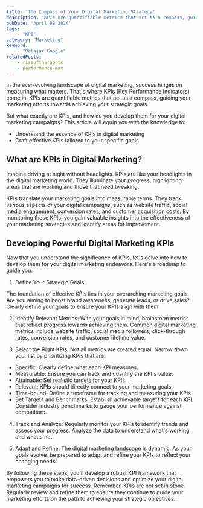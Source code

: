 ```yaml
---
title: 'The Compass of Your Digital Marketing Strategy'
description: 'KPIs are quantifiable metrics that act as a compass, guiding your marketing efforts towards achieving your strategic goals.'
pubDate: 'April 08 2024'
tags: 
    - "KPI"
category: "Marketing"
keyword: 
    - "Belajar Google"
relatedPosts:
    - riseoftherobots
    - performance-max
---
```


In the ever-evolving landscape of digital marketing, success hinges on measuring what matters. That's where KPIs (Key Performance Indicators) come in. KPIs are quantifiable metrics that act as a compass, guiding your marketing efforts towards achieving your strategic goals.

But what exactly are KPIs, and how do you develop them for your digital marketing campaigns? This article will equip you with the knowledge to:

- Understand the essence of KPIs in digital marketing
- Craft effective KPIs tailored to your specific goals

## What are KPIs in Digital Marketing?

Imagine driving at night without headlights. KPIs are like your headlights in the digital marketing world. They illuminate your progress, highlighting areas that are working and those that need tweaking.

KPIs translate your marketing goals into measurable terms. They track various aspects of your digital campaigns, such as website traffic, social media engagement, conversion rates, and customer acquisition costs. By monitoring these KPIs, you gain valuable insights into the effectiveness of your marketing strategies and identify areas for improvement.

## Developing Powerful Digital Marketing KPIs

Now that you understand the significance of KPIs, let's delve into how to develop them for your digital marketing endeavors. Here's a roadmap to guide you:

1. Define Your Strategic Goals:

The foundation of effective KPIs lies in your overarching marketing goals. Are you aiming to boost brand awareness, generate leads, or drive sales? Clearly define your goals to ensure your KPIs align with them.

2. Identify Relevant Metrics:
With your goals in mind, brainstorm metrics that reflect progress towards achieving them. Common digital marketing metrics include website traffic, social media followers, click-through rates, conversion rates, and customer lifetime value.

3. Select the Right KPIs:
Not all metrics are created equal. Narrow down your list by prioritizing KPIs that are:

- Specific: Clearly define what each KPI measures.
- Measurable: Ensure you can track and quantify the KPI's value.
- Attainable: Set realistic targets for your KPIs.
- Relevant: KPIs should directly connect to your marketing goals.
- Time-bound: Define a timeframe for tracking and measuring your KPIs.
- Set Targets and Benchmarks: Establish achievable targets for each KPI. Consider industry benchmarks to gauge your performance against competitors.

4. Track and Analyze:
Regularly monitor your KPIs to identify trends and assess your progress. Analyze the data to understand what's working and what's not.

5. Adapt and Refine:
The digital marketing landscape is dynamic. As your goals evolve, be prepared to adapt and refine your KPIs to reflect your changing needs.

By following these steps, you'll develop a robust KPI framework that empowers you to make data-driven decisions and optimize your digital marketing campaigns for success. Remember, KPIs are not set in stone. Regularly review and refine them to ensure they continue to guide your marketing efforts on the path to achieving your strategic objectives.